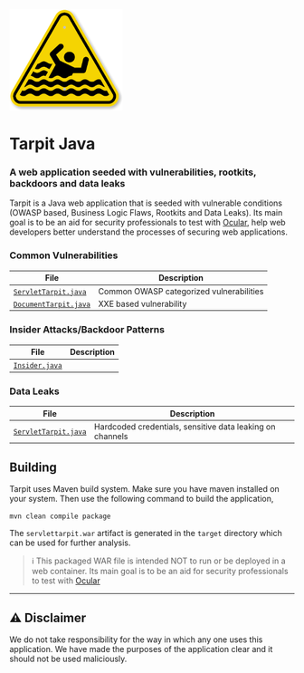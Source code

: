 ![tarpit-logo](tarpit-logo.png)

# Tarpit Java
### A web application seeded with vulnerabilities, rootkits, backdoors and data leaks

Tarpit is a Java web application that is seeded with vulnerable conditions (OWASP based, Business Logic Flaws, Rootkits and Data Leaks). Its main goal is to be an aid for security professionals to test with [Ocular](https://ocular.shiftleft.io), help web developers better understand the processes of securing web applications.


### Common Vulnerabilities

| File | Description |
| --- | --- |
| [`ServletTarpit.java`](https://github.com/conikeec/tarpit/blob/master/src/main/java/io/shiftleft/tarpit/SecuredServlet.java) | Common OWASP categorized vulnerabilities | 
| [`DocumentTarpit.java`](https://github.com/conikeec/tarpit/blob/master/src/main/java/io/shiftleft/tarpit/DocumentTarpit.java) | XXE based vulnerability |

### Insider Attacks/Backdoor Patterns

| File | Description |
| --- | --- |
| [`Insider.java`](https://github.com/conikeec/tarpit/blob/master/src/main/java/io/shiftleft/tarpit/Insider.java) | |

### Data Leaks

| File | Description |
| --- | --- |
| [`ServletTarpit.java`](https://github.com/conikeec/tarpit/blob/master/src/main/java/io/shiftleft/tarpit/SecuredServlet.java) | Hardcoded credentials, sensitive data leaking on channels |

## Building

Tarpit uses Maven build system. Make sure you have maven installed on your system. Then use the following command to build the application,

```
mvn clean compile package
```

The `servlettarpit.war` artifact is generated in the `target` directory which can be used for further analysis.

> :information_source: This packaged WAR file is intended NOT to run or be deployed in a web container. Its main goal is to be an aid for security professionals to test with [Ocular](https://ocular.shiftleft.io)

- - -

## :warning: Disclaimer

We do not take responsibility for the way in which any one uses this application. We have made the purposes of the application clear and it should not be used maliciously.